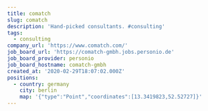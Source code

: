 ```yaml
---
title: comatch
slug: comatch
description: 'Hand-picked consultants. #consulting'
tags:
  - consulting
company_url: 'https://www.comatch.com/'
job_board_url: 'https://comatch-gmbh.jobs.personio.de'
job_board_provider: personio
job_board_hostname: comatch-gmbh
created_at: '2020-02-29T18:07:02.000Z'
positions:
  - country: germany
    city: berlin
    map: '{"type":"Point","coordinates":[13.3419823,52.52727]}'
---
```

